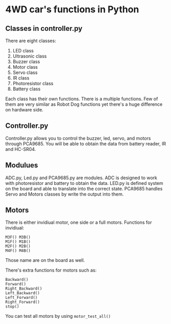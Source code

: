 # 4WD car's functions in Python
## Classes in controller.py
There are eight classes:
1. LED class
2. Ultrasonic class
3. Buzzer class
4. Motor class
5. Servo class
6. IR class
7. Photoresistor class
8. Battery class

Each class has their own functions. There is a multiple functions. Few of them are very similar as Robot Dog functions yet there's a huge difference on hardware side. 

## Controller.py
Controller.py allows you to control the buzzer, led, servo, and motors through PCA9685. You will be able to obtain the data from battery reader, IR and HC-SR04.

## Modulues
ADC.py, Led.py and PCA9685.py are modules. ADC is designed to work with photoresistor and battery to obtain the data. LED.py is defined system on the board and able to translate into the correct state. 
PCA9685 handles Servo and Motors classes by write the output into them.

## Motors
There is either invidiual motor, one side  or a full motors.
Functions for invidiual:
```
M3F() M3B()
M1F() M1B()
M2F() M2B()
M4F() M4B()
```
Those name are on the board as well.

There's extra functions for motors such as:
```
Backward()
Forward()
Right_Backward()
Left_Backward()
Left_Forward()
Right_Forward()
stop()
```

You can test all motors by using `motor_test_all()`

